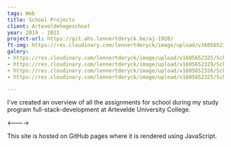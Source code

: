 ```yaml
---
tags: Web
title: School Projects
client: Arteveldehogeschool
year: 2019 - 2021
project-url: https://git.ahs.lennertderyck.be/aj-1920/
ft-img: https://res.cloudinary.com/lennertderyck/image/upload/v1605652329/Schermafbeelding_2020-11-17_om_23.22.51_h9rh7h.png
galery:
- https://res.cloudinary.com/lennertderyck/image/upload/v1605652325/Schermafbeelding_2020-11-17_om_23.24.12_zaairw.png
- https://res.cloudinary.com/lennertderyck/image/upload/v1605652329/Schermafbeelding_2020-11-17_om_23.24.46_iqixi8.png
- https://res.cloudinary.com/lennertderyck/image/upload/v1605652326/Schermafbeelding_2020-11-17_om_23.24.05_ijr6ni.png
- https://res.cloudinary.com/lennertderyck/image/upload/v1605652325/Schermafbeelding_2020-11-17_om_23.25.29_mmlacz.png

---
```

I've created an overview of all the assignments for school during my study program full-stack-development at Artevelde University College.

<---->

This site is hosted on GitHub pages where it is rendered using JavaScript.